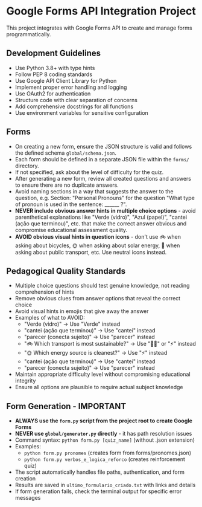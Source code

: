 <!-- Use this file to provide workspace-specific custom instructions to Copilot. For more details, visit https://code.visualstudio.com/docs/copilot/copilot-customization#_use-a-githubcopilotinstructionsmd-file -->

# Google Forms API Integration Project

This project integrates with Google Forms API to create and manage forms programmatically.

## Development Guidelines

- Use Python 3.8+ with type hints
- Follow PEP 8 coding standards
- Use Google API Client Library for Python
- Implement proper error handling and logging
- Use OAuth2 for authentication
- Structure code with clear separation of concerns
- Add comprehensive docstrings for all functions
- Use environment variables for sensitive configuration

## Forms
* On creating a new form, ensure the JSON structure is valid and follows the defined schema `global/schema.json`.
* Each form should be defined in a separate JSON file within the `forms/` directory.
* If not specified, ask about the level of difficulty for the quiz.
* After generating a new form, review all created questions and answers to ensure there are no duplicate answers.
* Avoid naming sections in a way that suggests the answer to the question, e.g. Section: "Personal Pronouns" for the question "What type of pronoun is used in the sentence: ______ ?".
* **NEVER include obvious answer hints in multiple choice options** - avoid parenthetical explanations like "Verde (vidro)", "Azul (papel)", "cantei (ação que terminou)", etc. that make the correct answer obvious and compromise educational assessment quality.
* **AVOID obvious visual hints in question icons** - don't use 🚲 when asking about bicycles, 🌞 when asking about solar energy, 🚌 when asking about public transport, etc. Use neutral icons instead.

## Pedagogical Quality Standards
* Multiple choice questions should test genuine knowledge, not reading comprehension of hints
* Remove obvious clues from answer options that reveal the correct choice
* Avoid visual hints in emojis that give away the answer
* Examples of what to AVOID:
  - "Verde (vidro)" → Use "Verde" instead
  - "cantei (ação que terminou)" → Use "cantei" instead  
  - "parecer (conecta sujeito)" → Use "parecer" instead
  - "🚲 Which transport is most sustainable?" → Use "🚶‍♀️" or "⚡" instead
  - "🌞 Which energy source is cleanest?" → Use "⚡" instead
  - "cantei (ação que terminou)" → Use "cantei" instead  
  - "parecer (conecta sujeito)" → Use "parecer" instead
* Maintain appropriate difficulty level without compromising educational integrity
* Ensure all options are plausible to require actual subject knowledge

## Form Generation - IMPORTANT
* **ALWAYS use the `form.py` script from the project root to create Google Forms**
* **NEVER use `global/generator.py` directly** - it has path resolution issues
* Command syntax: `python form.py [quiz_name]` (without .json extension)
* Examples:
  - `python form.py pronomes` (creates form from forms/pronomes.json)
  - `python form.py verbos_e_logica_reforco` (creates reinforcement quiz)
* The script automatically handles file paths, authentication, and form creation
* Results are saved in `ultimo_formulario_criado.txt` with links and details
* If form generation fails, check the terminal output for specific error messages